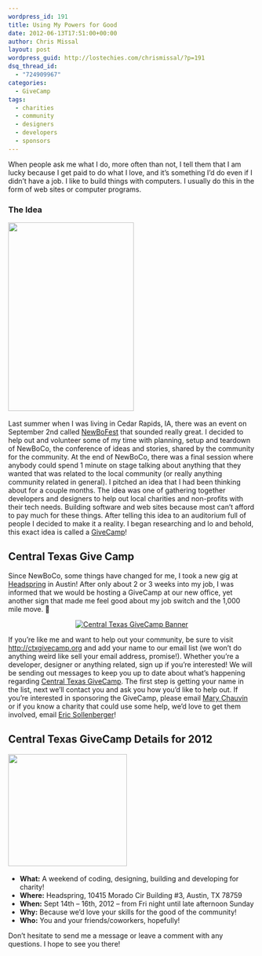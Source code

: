 ```yaml
---
wordpress_id: 191
title: Using My Powers for Good
date: 2012-06-13T17:51:00+00:00
author: Chris Missal
layout: post
wordpress_guid: http://lostechies.com/chrismissal/?p=191
dsq_thread_id:
  - "724909967"
categories:
  - GiveCamp
tags:
  - charities
  - community
  - designers
  - developers
  - sponsors
---
```

When people ask me what I do, more often than not, I tell them that I am lucky because I get paid to do what I love, and it&#8217;s something I&#8217;d do even if I didn&#8217;t have a job. I like to build things with computers. I usually do this in the form of web sites or computer programs.

<!--more-->

### The Idea

[<img class="size-full wp-image-195 alignright" title="Me at NewBoCo in Sept 2011" src="/content/chrismissal/uploads/2012/06/chris-at-newboco.jpg" alt="" width="256" height="384" srcset="/content/chrismissal/uploads/2012/06/chris-at-newboco.jpg 256w, /content/chrismissal/uploads/2012/06/chris-at-newboco-200x300.jpg 200w" sizes="(max-width: 256px) 100vw, 256px" />](/content/chrismissal/uploads/2012/06/chris-at-newboco.jpg)

Last summer when I was living in Cedar Rapids, IA, there was an event on September 2nd called [NewBoFest](http://www.newbofest.com/) that sounded really great. I decided to help out and volunteer some of my time with planning, setup and teardown of NewBoCo, the conference of ideas and stories, shared by the community for the community. At the end of NewBoCo, there was a final session where anybody could spend 1 minute on stage talking about anything that they wanted that was related to the local community (or really anything community related in general). I pitched an idea that I had been thinking about for a couple months. The idea was one of gathering together developers and designers to help out local charities and non-profits with their tech needs. Building software and web sites because most can&#8217;t afford to pay much for these things. After telling this idea to an auditorium full of people I decided to make it a reality. I began researching and lo and behold, this exact idea is called a [GiveCamp](http://givecamp.org/)!

## Central Texas Give Camp

Since NewBoCo, some things have changed for me, I took a new gig at [Headspring](http://www.headspring.com) in Austin! After only about 2 or 3 weeks into my job, I was informed that we would be hosting a GiveCamp at our new office, yet another sign that made me feel good about my job switch and the 1,000 mile move. 🙂

<p style="text-align: center;">
  <a href="http://ctxgivecamp.org"><img src="http://ctxgivecamp.org/img/banner.svg" alt="Central Texas GiveCamp Banner" /></a>
</p>

If you&#8217;re like me and want to help out your community, be sure to visit <http://ctxgivecamp.org> and add your name to our email list (we won&#8217;t do anything weird like sell your email address, promise!). Whether you&#8217;re a developer, designer or anything related, sign up if you&#8217;re interested! We will be sending out messages to keep you up to date about what&#8217;s happening regarding [Central Texas GiveCamp](http://ctxgivecamp.org). The first step is getting your name in the list, next we&#8217;ll contact you and ask you how you&#8217;d like to help out. If you&#8217;re interested in sponsoring the GiveCamp, please email [Mary Chauvin](mailto:mary@headspring.com) or if you know a charity that could use some help, we&#8217;d love to get them involved, email [Eric Sollenberger](mailto:eric@headspring.com)!

## Central Texas GiveCamp Details for 2012

[<img class="size-full wp-image-210 alignright" title="Come Collaborate and Help!" src="/content/chrismissal/uploads/2012/06/collaborate.png" alt="" width="242" height="228" srcset="/content/chrismissal/uploads/2012/06/collaborate.png 302w, /content/chrismissal/uploads/2012/06/collaborate-300x283.png 300w" sizes="(max-width: 242px) 100vw, 242px" />](https://www.facebook.com/nityamallikarjunphotography)

  * **What:** A weekend of coding, designing, building and developing for charity!
  * **Where:** Headspring, 10415 Morado Cir Building #3, Austin, TX 78759
  * **When:** Sept 14th &#8211; 16th, 2012 &#8211; from Fri night until late afternoon Sunday
  * **Why:** Because we&#8217;d love your skills for the good of the community!
  * **Who:** You and your friends/coworkers, hopefully!

Don&#8217;t hesitate to send me a message or leave a comment with any questions. I hope to see you there!